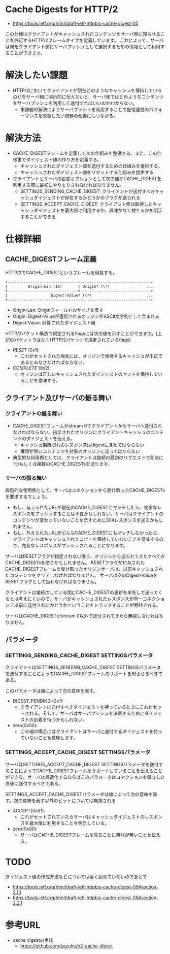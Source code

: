# Cache Digests for HTTP/2
- https://tools.ietf.org/html/draft-ietf-httpbis-cache-digest-05

この仕様はクライアントがキャッシュされたコンテンツをサーバ側に知らせることを許可するHTTP/2フレームタイプを定義しています。
これによって、サーバは何をクライアント側にサーバプッシュとして選択するための情報として利用することができます。


# 解決したい課題
- HTTP/2においてクライアントが現在どのようなキャッシュを保持しているのかをサーバ側に明示的に伝えないと、サーバ側ではどのようなコンテンツをサーバプッシュを利用して送付すればいいのかわからない。
  - 本課題の解決によりサーバプッシュを利用することで配信速度のパフォーマンスを改善したい問題の改善にもつながる。


# 解決方法
- CACHE_DIGESTフレームを定義して次の仕組みを整備する。また、この仕様書でダイジェスト値の作り方を定義する。
  - キャッシュされたダイジェスト値を送付するための仕組みを提供する。
  - キャッシュされたダイジェスト値をリセットする仕組みを提供する
- クライアントとサーバの設定オプションとして次の値がCACHE_DIGESTを利用する際に最初にやりとりされなければなりません。
  - SETTINGS_SENDING_CACHE_DIGEST: クライアントが送付すべきキャッシュダイジェストが存在するかどうかのフラグが送られる
  - SETTINGS_ACCEPT_CACHE_DIGEST: クライアント側は取得したキャッシュダイジェストを最大限に利用するか、興味がなく捨てるかを明示することができる


# 仕様詳細

## CACHE_DIGESTフレーム定義
HTTP/2でCACHE_DIGESTというフレームを用意する。
```
+-------------------------------+-------------------------------+
|         Origin-Len (16)       | Origin? (\*)                ...
+-------------------------------+-------------------------------+
|                   Digest-Value? (\*)                        ...
+---------------------------------------------------------------+
```

- Origin-Len: Originフィールドのサイズを表す
- Origin: Digest-Valueが適用されるオリジンがASCII文字列として含まれる
- Digest-Value: 計算されたダイジェスト値

HTTP/2パケット構造で規定されるflagsには次の値を示すことができます。(上記のパケットではなくHTTP/2パケットで規定されているflags)
- *RESET* (0x1):
  - これがセットされた場合には、オリジンで保持するキャッシュが不正であるとみなさなければならない。
- *COMPLETE* (0x2): 
  - オリジンは正しいキャッシュされたダイジェストのセットを保持していることを意味する。

## クライアント及びサーバの振る舞い

### クライアントの振る舞い
- CACHE_DIGESTフレームがstream 0でクライアントからサーバへ送付されなければならない。指示されたオリジンにクライアントキャッシュのコンテンツのダイジェストを伝える。
  - キャッシュ期限切れのレスポンスはdigestに含めてはならない
  - 権限が無いコンテンツを対象のオリジンに送ってはならない
- 典型的な利用例としては、クライアントは接続の最初のリクエストで即座に1つもしくは複数のCACHE_DIGESTsを送ります。

### サーバの振る舞い
典型的な使用例として、サーバはコネクションから受け取ったCACHE_DIGESTsを要求するでしょう。

- もし、与えられたURLが現在のCACHE_DIGESTとマッチしたら、完全なレスポンスをプッシュすることは不要かもしれない。サーバはクライアントのコンテンツが変わっていないことを示すために304レスポンスを送るかもしれません。
- もし、与えられたURLがどんなCACHE_DIGESTにもマッチしなかったら、クライアントはキャッシュされたコピーを保持していないことを意味するので、完全なレスポンスがプッシュされることになります。

サーバはRESETフラグが指定されない限り、オリジンから送られてきたすべてのCACHE_DIGESTsを使うかもしれません。
RESETフラグが付与されたCACHE_DIGESTフレームを受け取ったオリジンサーバは、以前キャッシュされたコンテンツをクリアしなければなりません。
サーバは空のDigest-ValueをRESETフラグとして扱わなければなりません。

クライアントは接続のしている間にCACHE_DIGESTの更新を率先して送ってくるとは考えにくいので、サーバがキャッシュされたレスポンスが同一コネクションで以前に送付されたかどうかということをトラックすることが期待される。

サーバはCACHE_DIGESTがstream 0以外で送付されてきたら無視しなければなりません。

## パラメータ

### SETTINGS_SENDING_CACHE_DIGEST SETTINGSパラメータ
クライアントはSETTINGS_SENDING_CACHE_DIGEST SETTINGSパラメータを送付することによってCACHE_DIGESTフレームのサポートを知らせるべきである。

このパラメータは値によって次の意味を表す。
- DIGEST_PENDING (0x1): 
  - クライアントは送付すべきダイジェストを持っているときにこれがセットされる。そして、サーバはサーバプッシュを決断するためにダイジェストの到着を待つかもしれない。
- zero(0x00):
  - この値の場合にはクライアントはサーバに送付するダイジェストを持っていないことを意味します。


### SETTINGS_ACCEPT_CACHE_DIGEST SETTINGSパラメータ
サーバはSETTINGS_ACCEPT_CACHE_DIGEST SETTINGSパラメータを送付することによってCACHE_DIGESTフレームをサポートしていることを伝えることができる。サーバは最適化するならばこのパラメータはコネクションを確立した直後に送付するべきである。

SETTINGS_ACCEPT_CACHE_DIGESTパラメータは値によって次の意味を表す。次の意味を表す以外のビットについては無視される
- ACCEPT(0x01): 
  - これがセットされていたらサーバはキャッシュダイジェストのレスポンスを最大限に利用することを明示している。
- zero(0x00): 
  - サーバはCACHE_DIGESTフレームを見ることに興味が無いことを伝える。

# TODO
ダイジェスト値の作成方法などについては全く読めていないのであとで
- https://tools.ietf.org/html/draft-ietf-httpbis-cache-digest-05#section-2.1.1
- https://tools.ietf.org/html/draft-ietf-httpbis-cache-digest-05#section-2.2.1

# 参考URL
- cache digestの実装
  - https://github.com/kazuho/h2-cache-digest
